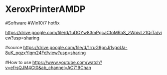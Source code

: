 # XeroxPrinterAMDP
 
#Software
#Win10/7 hotfix

https://drive.google.com/file/d/1uDOYw83mPgcaCfoMRaS_zWqivLz1QrTa/view?usp=sharing

#source
https://drive.google.com/file/d/1rruG9pnJj1vgoUa-8uK_pqzxYiqm24Fd/view?usp=sharing

#How to use
https://www.youtube.com/watch?v=efrsQJM4Ct0&ab_channel=AC719Chan

